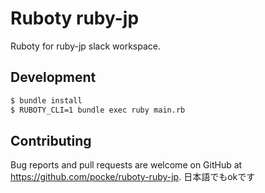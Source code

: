 Ruboty ruby-jp
===

Ruboty for ruby-jp slack workspace.



Development
---

```bash
$ bundle install
$ RUBOTY_CLI=1 bundle exec ruby main.rb
```



Contributing
---


Bug reports and pull requests are welcome on GitHub at https://github.com/pocke/ruboty-ruby-jp.
日本語でもokです
